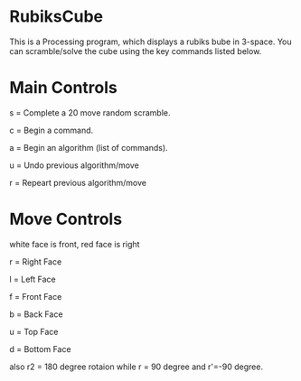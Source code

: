 # RubiksCube

This is a Processing program, which displays a rubiks bube in 3-space. 
You can scramble/solve the cube using the key commands listed below.

# Main Controls

s = Complete a 20 move random scramble.

c = Begin a command.

a = Begin an algorithm (list of commands).

u = Undo previous algorithm/move

r = Repeart previous algorithm/move

# Move Controls

white face is front, red face is right 

r = Right Face

l = Left Face

f = Front Face

b = Back Face

u = Top Face

d = Bottom Face

also r2 = 180 degree rotaion while r = 90 degree and r'=-90 degree.
